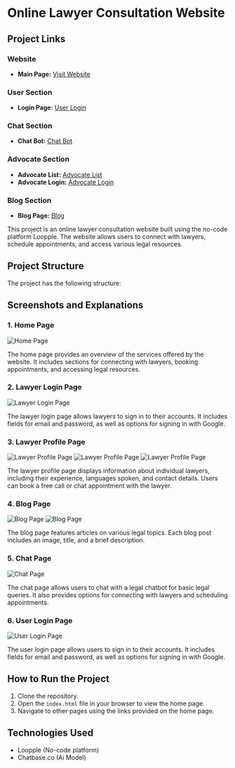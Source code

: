 # Online Lawyer Consultation Website
## Project Links

### Website
- **Main Page:** [Visit Website](https://www.loopple.com/preview/project-VU0ne360Trh1FEIL3A1Nap6D6MD34IBc79U?show=true)

### User Section
- **Login Page:** [User Login](https://www.loopple.com/preview/project-VU0ne360Trh1FEIL3A1Nap6D6MD34IBc79U?show=true&page=page2)

### Chat Section
- **Chat Bot:** [Chat Bot](https://www.loopple.com/preview/project-VU0ne360Trh1FEIL3A1Nap6D6MD34IBc79U?page=page3&show=true)

### Advocate Section
- **Advocate List:** [Advocate List](https://www.loopple.com/preview/project-HhSDP7RkRR7SOkWZpVUeaAQ66V22V9Am1no?show=true)
- **Advocate Login:** [Advocate Login](https://www.loopple.com/preview/project-HhSDP7RkRR7SOkWZpVUeaAQ66V22V9Am1no?page=page2&show=true)

### Blog Section
- **Blog Page:** [Blog](https://www.loopple.com/preview/project-HhSDP7RkRR7SOkWZpVUeaAQ66V22V9Am1no?page=page3&show=true)

This project is an online lawyer consultation website built using the no-code platform Loopple. The website allows users to connect with lawyers, schedule appointments, and access various legal resources.

## Project Structure

The project has the following structure:

## Screenshots and Explanations

### 1. Home Page

![Home Page](ScreenShots/index_main.png)

The home page provides an overview of the services offered by the website. It includes sections for connecting with lawyers, booking appointments, and accessing legal resources.

### 2. Lawyer Login Page

![Lawyer Login Page](ScreenShots/lawyer_login.png)

The lawyer login page allows lawyers to sign in to their accounts. It includes fields for email and password, as well as options for signing in with Google.

### 3. Lawyer Profile Page

![Lawyer Profile Page](ScreenShots/lawyer1.png)
![Lawyer Profile Page](ScreenShots/lawyer1_full.png)
![Lawyer Profile Page](ScreenShots/lawyer2.png)

The lawyer profile page displays information about individual lawyers, including their experience, languages spoken, and contact details. Users can book a free call or chat appointment with the lawyer.

### 4. Blog Page

![Blog Page](ScreenShots/blog.png)
![Blog Page](ScreenShots/blog2.png)


The blog page features articles on various legal topics. Each blog post includes an image, title, and a brief description.

### 5. Chat Page

![Chat Page](ScreenShots/lawbot.png)

The chat page allows users to chat with a legal chatbot for basic legal queries. It also provides options for connecting with lawyers and scheduling appointments.

### 6. User Login Page

![User Login Page](ScreenShots/userlogin.png)

The user login page allows users to sign in to their accounts. It includes fields for email and password, as well as options for signing in with Google.

## How to Run the Project

1. Clone the repository.
2. Open the `index.html` file in your browser to view the home page.
3. Navigate to other pages using the links provided on the home page.

## Technologies Used

- Loopple (No-code platform)
- Chatbase.co (Ai Model)

